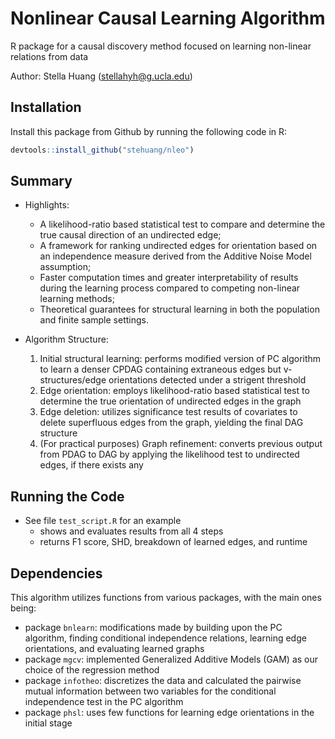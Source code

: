 

# Nonlinear Causal Learning Algorithm

R package for a causal discovery method focused on learning non-linear relations from data

Author: Stella Huang (stellahyh@g.ucla.edu)

## Installation

Install this package from Github by running the following code in R:

```r
devtools::install_github("stehuang/nleo")
```

## Summary

- Highlights: 

	- A likelihood-ratio based statistical test to compare and determine the true causal direction of an undirected edge;
	- A framework for ranking undirected edges for orientation based on an independence measure derived from the Additive Noise Model assumption;
	- Faster computation times and greater interpretability of results during the learning process compared to competing non-linear learning methods;
	- Theoretical guarantees for structural learning in both the population and finite sample settings.


- Algorithm Structure:

	1. Initial structural learning: performs modified version of PC algorithm to learn a denser CPDAG containing extraneous edges but v-structures/edge orientations detected under a strigent threshold
	2. Edge orientation: employs likelihood-ratio based statistical test to determine the true orientation of undirected edges in the graph
	3. Edge deletion: utilizes significance test results of covariates to delete superfluous edges from the graph, yielding the final DAG structure
	4. (For practical purposes) Graph refinement: converts previous output from PDAG to DAG by applying the likelihood test to undirected edges, if there exists any


## Running the Code

- See file `test_script.R` for an example
	- shows and evaluates results from all 4 steps
	- returns F1 score, SHD, breakdown of learned edges, and runtime


## Dependencies

This algorithm utilizes functions from various packages, with the main ones being:

- package `bnlearn`: modifications made by building upon the PC algorithm, finding conditional independence relations, learning edge orientations, and evaluating learned graphs
- package `mgcv`: implemented Generalized Additive Models (GAM) as our choice of the regression method
- package `infotheo`: discretizes the data and calculated the pairwise mutual information between two variables for the conditional independence test in the PC algorithm
- package `phsl`: uses few functions for learning edge orientations in the initial stage






